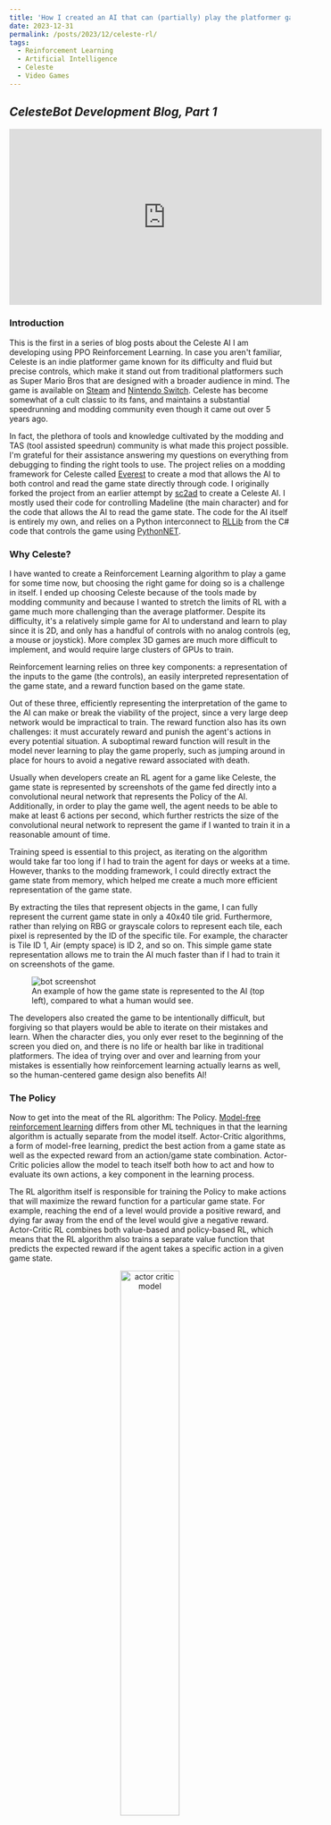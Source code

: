 ```yaml
---
title: 'How I created an AI that can (partially) play the platformer game Celeste'
date: 2023-12-31
permalink: /posts/2023/12/celeste-rl/
tags:
  - Reinforcement Learning
  - Artificial Intelligence
  - Celeste
  - Video Games
---
```



## _CelesteBot Development Blog, Part 1_
<iframe width="560" height="315" src="https://www.youtube.com/embed/n_Q_P1CvZiI?si=N1_T9xnXKfqw77un" title="YouTube video player" frameborder="0" allow="accelerometer; autoplay; clipboard-write; encrypted-media; gyroscope; picture-in-picture; web-share" allowfullscreen></iframe>

### Introduction
This is the first in a series of blog posts about the Celeste AI I am developing using PPO Reinforcement Learning. In case you aren't familiar, Celeste is an indie platformer game known for its difficulty and fluid but precise controls, which make it stand out from traditional platformers such as Super Mario Bros that are designed with a broader audience in mind. The game is available on [Steam](https://store.steampowered.com/app/504230/Celeste/) and [Nintendo Switch](https://www.nintendo.com/games/detail/celeste-switch/). Celeste has become somewhat of a cult classic to its fans, and maintains a substantial speedrunning and modding community even though it came out over 5 years ago.

In fact, the plethora of tools and knowledge cultivated by the modding and TAS (tool assisted speedrun) community is what made this project possible. I'm grateful for their assistance answering my questions on everything from debugging to finding the right tools to use. The project relies on a modding framework for Celeste called [Everest](https://everestapi.github.io/) to create a mod that allows the AI to both control and read the game state directly through code. I originally forked the project from an earlier attempt by [sc2ad](https://github.com/sc2ad/CelesteBot) to create a Celeste AI. I mostly used their code for controlling Madeline (the main character) and for the code that allows the AI to read the game state. The code for the AI itself is entirely my own, and relies on a Python interconnect to [RLLib](https://docs.ray.io/en/latest/rllib/index.html) from the C# code that controls the game using [PythonNET](https://github.com/pythonnet/pythonnet/wiki). 

### Why Celeste?

I have wanted to create a Reinforcement Learning algorithm to play a game for some time now, but choosing the right game for doing so is a challenge in itself. I ended up choosing Celeste because of the tools made by modding community and because I wanted to stretch the limits of RL with a game much more challenging than the average platformer. Despite its difficulty, it's a relatively simple game for AI to understand and learn to play since it is 2D, and only has a handful of controls with no analog controls (eg, a mouse or joystick). More complex 3D games are much more difficult to implement, and would require large clusters of GPUs to train. 

Reinforcement learning relies on three key components: a representation of the inputs to the game (the controls), an easily interpreted representation of the game state, and a reward function based on the game state. 

Out of these three, efficiently representing the interpretation of the game to the AI can make or break the viability of the project, since a very large deep network would be impractical to train. The reward function also has its own challenges: it must accurately reward and punish the agent's actions in every potential situation. A suboptimal reward function will result in the model never learning to play the game properly, such as jumping around in place for hours to avoid a negative reward associated with death.  

Usually when developers create an RL agent for a game like Celeste, the game state is represented by screenshots of the game fed directly into a convolutional neural network that represents the Policy of the AI. Additionally, in order to play the game well, the agent needs to be able to make at least 6 actions per second, which further restricts the size of the convolutional neural network to represent the game if I wanted to train it in a reasonable amount of time. 

Training speed is essential to this project, as iterating on the algorithm would take far too long if I had to train the agent for days or weeks at a time. However, thanks to the modding framework, I could directly extract the game state from memory, which helped me create a much more efficient representation of the game state. 

By extracting the tiles that represent objects in the game, I can fully represent the current game state in only a 40x40 tile grid. Furthermore, rather than relying on RBG or grayscale colors to represent each tile, each pixel is represented by the ID of the specific tile. For example, the character is Tile ID 1, Air (empty space) is ID 2, and so on. This simple game state representation allows me to train the AI much faster than if I had to train it on screenshots of the game.

<figure>
    <img src="/images/bot-screenshot-1.png"
         alt="bot screenshot">
    <figcaption>An example of how the game state is represented to the AI (top left), compared to what a human would see.</figcaption>
</figure>
The developers also created the game to be intentionally difficult, but forgiving so that players would be able to iterate on their mistakes and learn. When the character dies, you only ever reset to the beginning of the screen you died on, and there is no life or health bar like in traditional platformers. The idea of trying over and over and learning from your mistakes is essentially how reinforcement learning actually learns as well, so the human-centered game design also benefits AI! 

### The Policy

Now to get into the meat of the RL algorithm: The Policy. [Model-free reinforcement learning](https://arxiv.org/pdf/1811.12560.pdf) differs from other ML techniques in that the learning algorithm is actually separate from the model itself. Actor-Critic algorithms, a form of model-free learning, predict the best action from a game state as well as the expected reward from an action/game state combination. Actor-Critic policies allow the model to teach itself both how to act and how to evaluate its own actions, a key component in the learning process.

The RL algorithm itself is responsible for training the Policy to make actions that will maximize the reward function for a particular game state. For example, reaching the end of a level would provide a positive reward, and dying far away from the end of the level would give a negative reward. Actor-Critic RL combines both value-based and policy-based RL, which means that the RL algorithm also trains a separate value function that predicts the expected reward if the agent takes a specific action in a given game state.

<center> 
<figure>
    <img src="/images/actor-critic.png"
         alt="actor critic model" 
         width= "50%">
    <figcaption>A diagram showing the basics of an Actor-Critic algorithm <a href="https://inst.eecs.berkeley.edu/~cs188/sp20/assets/files/SuttonBartoIPRLBook2ndEd.pdf">Source</a></figcaption>
</figure> 
</center>

Researchers in recent years have iterated on several Actor-Critic algorithms for training reinforcement policies. For Celeste, I chose to use [Proximal Policy Optimization](https://arxiv.org/abs/1707.06347) (PPO) created by OpenAI since it is a performant algorithm that still meets the criteria of stabilizing the policy function on any given training batch. 

PPO is an on-policy algorithm, which means that it only uses data from the current Policy to train the Policy itself. This is in contrast to off-policy algorithms such as [Deep Q-Learning](https://arxiv.org/abs/1312.5602), which send external or random data to the game in order to explore new techniques. PPO uses a stochastic sampling algorithm to explore new techniques semi-randomly, which allows it to explore new techniques while still integrating some knowledge from the policy learned so far. 

As mentioned before, Celeste is a very difficult game, which means the policy algorithm must have the flexibility and sophistication required to learn complex new techniques and combinations of controls. However, it's also important that the learner does not forget old techniques that it already mastered due to an over-eagerness to reward or punish certain actions during training. PPO is designed to balance between these two extremes, and works well for both learning new strategies through its stochastic action sampling, while avoiding infamous "catastrophic unlearning" of other policies like DQN by limiting the amount of change to the policy during a particular training step. PPO is also a well-proven algorithm across many domains, from defeating the best human players at DOTA2 to refining ChatGPT to give more human-like responses.



#### The Reward Function 
 The goal of any reinforcement learning agent is to maximize the expected cumulative reward, called return, by choosing the best action at each step. The reinforcement learning algorithm updates the policy based on the agent’s experiences of states, actions, and rewards. The reward function is a subjective choice based on the goals of the agent and essentially encodes the goals of the agent. Since the reward is automatically calculated in a function for every game state, this means that the RL agent teaches itself to play the game without any human input! [^1]

For CelesteBot, I chose to use a reward function that rewards the agent for moving towards the end of the level, and penalizes the agent for dying based on how close to the goal it reached. The reward function is calculated by taking the difference in positions between the current game state and the previous game state, and then adding a reward for moving towards the end of the level and subtracting a reward for dying. The reward function is also scaled by the number of frames that have passed since the last reward was given, which essentially means that the agent is rewarded for moving towards the end of the level as quickly as possible.

Here is some pseudocode for the reward function:

```python
def reward_function(current_state, previous_state):
    # Calculate the difference in position between the current and previous state
    delta_x = current_state.x - previous_state.x
    delta_y = current_state.y - previous_state.y

    # Calculate the reward for moving towards the end of the level
    reward = delta_x * 0.1 + delta_y * 0.1
    
    # Reward the agent more for exploring further than it has reached so far in the current episode than it is punished for moving away from the end of the level
    if furthest_reached_in_level(current_state):
        reward *= 4
    # Calculate the reward for dying: Reward is scaled by how close to the end of the level the agent was
    if current_state.dead:
        reward -= 1000 * (1 - delta_x / level_width)

    # Scale the reward by the number of frames that have passed since the last reward
    reward *= 1 / (current_state.frame_count - previous_state.frame_count)

    return reward
```
_Disclosure: GitHub Copilot helped write this pseudocode based on the original function._

The agent is rewarded much more for discovering new paths towards the goal than it is punished for moving away from the goal to encourage exploration by backtracking when necessary. I also break down the change in position into x and y components, and reward the agent as long as it moves towards the goal in at least one dimension. 

Most of the time while playing the game normally, you are moving either up and down or left and right, so it doesn't make sense to heavily reward the agent for moving diagonally. There are also situations where sometimes you have to backtrack to make progress, so I don't want to punish the agent too heavily for moving away from the goal in a certain direction.

One meta-problem with the reward function when learning to play the game normally is that the first 2 chapters require moving up and to the right, whereas later in the game the player needs to move in many other directions. The result is that the initial version of the agent tends to always try to go up and right even if the level is meant to go from the right to the left. 

The solution to this is to train the agent on a variety of levels in a random order, which should help the agent learn to move in all directions. The next stage of the project will use the [Celeste Randomizer](https://github.com/rhelmot/CelesteRandomizer) to generate a random order of levels to train the agent on, which will help the agent learn to play in any given level at the cost of slower overall training.

Overall, the reward function essentially rewards moving towards the goal very quickly and especially towards areas it hasn't reached before. This maps to how a human would play the game normally, as even regular players don't usually waste time while playing games by going back and forth before going to the exit. The agent also learns to avoid dying early in the level, but can actually be rewarded for dying very close to the level. Over-punishing death results in an agent that's too afraid to learn, and just like a human player, the agent will have to die many times in order to learn how to play the game.

#### The Policy Model
Finally, the Policy model itself is a neural network that takes in the game state and outputs the best action to take. The Policy model is a convolutional neural network that takes in a 40x40 pixel grid representing the game state, and outputs the best action to take.[^2] I also added several attention layers to the model in order to create a sense of "memory" in the neural network, similar to how LLMs learn language data. These attention layers are essential to learning a more difficult game like Celeste, since they allow the agent to use past actions and game states to help understand what to do in the future in the same way a human would play the game. The model is trained by the PPO algorithm described earlier. Unlike traditional deep learning, designing the deep model itself is a much smaller part of the overall project, since the PPO algorithm is mostly responsible the quality of the trained model.

Model Architecture passed through RLLib, provided for those familiar with Deep Learning:
```json
{
    "conv_filters": [[16, [3, 3], 2], [32, [3, 3], 2], [64, [3, 3], 1]],
    "attention_dim": 256,
    "attention_head_dim": 128,
    "attention_num_transformer_units": 6,
    "attention_memory_inference": 50,
    "attention_memory_training": 50,
    "attention_num_heads": 6
}
```

### Parallelized Training Architecture

As mentioned before, the three key components of reinforcement learning are the controls, the game state, and the reward function. However, in order to scale the training of the AI, I created high-level three components to manage the overall system architecture: the game client, the reinforcement learning server for training and inference, and the interconnect between the game client and the server. By separating the game client process from the RL algorithm, I can run several instances of Celeste at once to parallelize the training of the RL algorithm.

The overall architecture as well as the RL algorithm itself are implemented using [RLLib](https://docs.ray.io/en/latest/rllib/index.html), which is a reinforcement learning library built on top of [Ray](https://docs.ray.io/en/latest/index.html). RLLib is a great library for distributed reinforcement learning, with several operating modes that allow you to train the RL algorithm across several instances of the game at the same time. Although I only had one computer, I used the server/client mode to train the RL algorithm across multiple game clients at once, which reduced training time for a basic agent from around a day to a few hours. 

<figure>
    <img src="/images/rllib-envs.png"
         alt="RLLib environment description">
    <figcaption>The architecture I used for the RL training system.</figcaption>
</figure>

A single server process managed all the RL training and inference from game states and rewards received from several game clients, which hooked directly into an instance of Celeste. The PolicyClient is in Python, and connects directly into the game code to retrieve game state data and provide control inputs using PythonNET. The server process itself manages one child process per PolicyClient to handle inference, and another process for managing the training of the model itself.

Thanks to having 128GB of RAM and a beefy desktop CPU/GPU, I could run between 4 and 9 instances of Celeste training at once, depending on the complexity of the Policy model. As an additional benefit, since the server receives game state data from several games at once, each individual training mini-batch was less prone to overfitting to a particular level or game state than if I had only used a single instance of the game. 

### Other Optimizations

As you may have noticed from the sample video, the game runs much faster than normal speed and has no special graphics or textures. During training, the game runs at 4-10x the normal speed in order to increase the training speed per game client instance. The code for this is very simple, and essentially runs the entire frame calculation loop N times every normal frame, where N is the speedup factor.

For optimizing the graphics, I extracted the SimplifiedGraphics optimizations from [CelesteTAS](https://github.com/EverestAPI/CelesteTAS-EverestInterop/tree/master/CelesteTAS-EverestInterop/Source) in order to only display the very minimum needed to understand the game visually. These optimizations remove all the "fun" graphics that add to the experience of the game, but don't provide any gameplay value.
### Results and Next Steps
With all the pieces in place, I was able to train a basic agent that could beat the first 1.5 chapters of the game. I used the Population Bandit 2 search algorithm in order to tune hyperparameters, which helps the agent learn much more efficiently. The agent is able to learn how to beat the first chapter of the game, but struggles to learn how to beat the second half of the second chapter. The total training time for the agent was around 8-12 hours, which is much faster than I expected!

This initial stage of this project centered around creating the framework to interpret the game state and to create a basic agent that showed that the concept of an RL agent playing Celeste is possible. However, the levels that come after the first 2 chapters are much more difficult than the levels it has learned to play so far. The next part of the project will focus on improving the agent's ability to learn to play the game by improving the model architecture and training process, such as through the level randomizer I mentioned earlier.

### Solving the Meta-Exploration Problem
Another large problem I haven't mentioned yet is that the agent can learn how to beat a level by reaching the goal of the level, but it doesn't know how to choose the end of the level! So far, I have manually encoded the coordinates of the ends of levels as a stopgap, but this would quickly become very labor-intensive and somewhat defeats the purpose of an autonomous agent. 

One solution would be to train a separate model to predict the end of the level, and then use that model to choose the end of the level. However, this would require a lot of extra training time, and would require a lot of extra work to integrate the two models together.

A simpler solution is to make the goal of the agent to be the opposite side of the screen it's currently on, but this would only work for linear chapters. Some of the later chapters require revisiting earlier screens and taking non-linear paths to the end of the level, so this solution wouldn't work for those levels.

However, I have come up with a more novel solution that would solve the problem without requiring a large amount of extra effort on my behalf, and would truly make the bot an autonomous agent. In order to get there, I took a step back to understand the problem from a higher level. 

Essentially, the RL agent can learn how to beat a particular level, but it doesn't actually know what the game of Celeste is the way a human understands it. For example, if a human is playing the level which branches out into several additional levels, but requires the player to revisit the original level, the human would understand the purpose of the level based on the context of the game, and potentially online resources if they got stuck.

This kind of logical reasoning task is traditionally very difficult for most AI to accomplish, especially one as simple as the deep neural network I'm training. However, LLMs such as GPT4 have the logical reasoning capabilities to accomplish this kind of task. For example, consider the following prompt:

>You will now be playing as a "Driver" for an human who is playing through levels of the game Celeste. The human will play through the level, but you are responsible for which adjacent room to go to next, based on information about the game and information given to you about recent rooms visited.
> 
> We're in Chapter 0 Prologue. Here's some information about the chapter
"# Celeste Prologue Walkthrough
>
> - Start: Go right and jump over the falling blocks.
> - Section 1: Climb up the wall and wall jump to the right. Run across the collapsing bridge and jump to the right.
> - Section 2: Climb up the wall and wall jump to the right. Run across the collapsing bridge and jump to the right.
> - Section 3: Jump over the fence and go right. Dash to the right and land on the platform.
> - Section 4: You have completed the Prologue!"
> 
> We're starting in the prologue, and the player is in the first room. There's one room to the left and to the right. The player is at (100, 100) and the level is a rectangle whose bottom left is at (100, 100) and top right is at (1100, 700). What's the target coordinates for the player to aim for next? Answer in coordinates corresponding to a side of the rectangle where the player should go. Don't include any additional text, respond exactly in the format: "(X, Y)"

Prompting GPT4 in this manner essentially asks the LLM to use its a human-level understanding of what it means to _actually play a video game_ to reach the goals of the game. From my testing, for simpler levels it provides the correct answers. The walkthrough itself was generated with GPT4 by summarizing walkthroughs available online, and the coordinates are taken directly from the game state. Since GPT4 provides coordinates for the goal of the level as an output, the RL agent already knows how to use the information it provides!

However, this method is not guaranteed to work for more complex situations, and will require more time and iteration to get right. I'm excited to see how this project progresses, and I hope you are too! I will return with a Part 2 once I have more updates to share.

### Conclusion
When I first started this project, I estimated it only had about a 30-40% chance of success in a few weeks of continuous effort from one person. Thanks to the modding community, open source RL libraries, and the cumulative effort of the AI research community, it turned out to be far more doable than I originally anticipated! The body of work presented here represents around 100-150 hours of work, and already has solved many of the hardest roadblocks facing a successful Celeste AI that can beat the game completely. I had a great time learning to use the modding frameworks, RL frameworks, and sharing it with the community. I even hosted silent Discord streams where a few people watched the bot learn to play the game for hours at a time, which was a lot of fun.

If you're interested in learning more about the project, check out the [GitHub repo](https://github.com/Ashvio/CelesteBot). You can even make contributions of your own! I'm also happy to answer any questions you have about the project, so feel free to reach out to my contact information in the sidebar.


[^1]: Some techniques such as Reinforcement Learning with Human Feedback (RLHF), which is used to help refine LLMs like ChatGPT, do require human input.
[^2]: There are only 40 by 23 tiles visible on the Celeste screen at any time, but cNNs require a square input, so I padded the input to be 40x40.